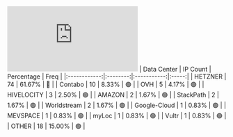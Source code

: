 ![Diagramm](https://github.com/obajay/StateSync-snapshots/blob/main/Projects/Uptick/1/README.md)
| Data Center | IP Count | Percentage | Freq |
|:------------:|:--------:|:-----------:|:-----:|
| HETZNER | 74 | 61.67% | 🔴 |
| Contabo | 10 | 8.33% | 🟢 |
| OVH | 5 | 4.17% | 🟢 |
| HIVELOCITY | 3 | 2.50% | 🟢 |
| AMAZON | 2 | 1.67% | 🟢 |
| StackPath | 2 | 1.67% | 🟢 |
| Worldstream | 2 | 1.67% | 🟢 |
| Google-Cloud | 1 | 0.83% | 🟢 |
| MEVSPACE | 1 | 0.83% | 🟢 |
| myLoc | 1 | 0.83% | 🟢 |
| Vultr | 1 | 0.83% | 🟢 |
| OTHER | 18 | 15.00% | 🟢 |
